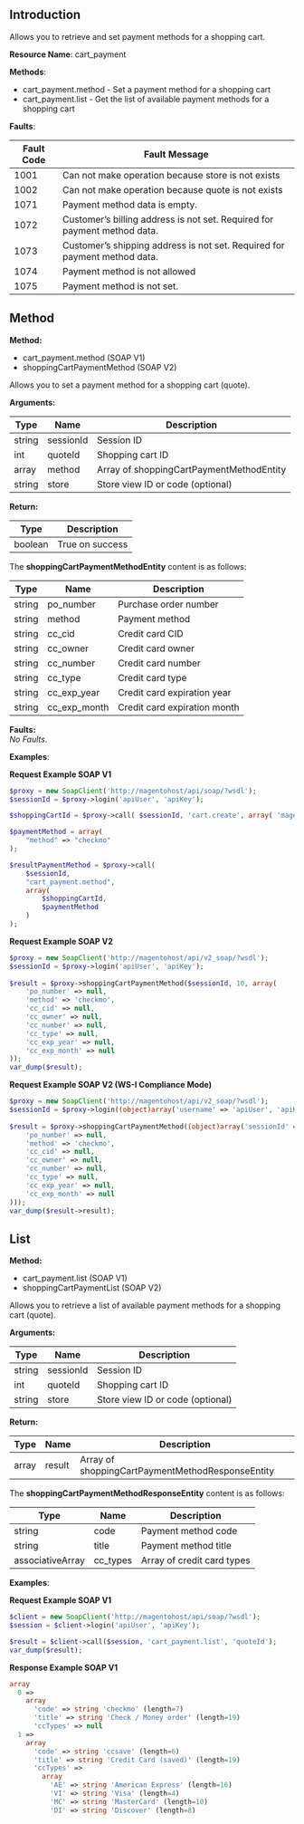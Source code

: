 ## Introduction

Allows you to retrieve and set payment methods for a shopping cart.

**Resource Name**: cart_payment

**Methods**:

- cart_payment.method - Set a payment method for a shopping cart
- cart_payment.list - Get the list of available payment methods for a shopping cart

**Faults**:

| Fault Code | Fault Message |
| --- | --- |
| 1001 | Can not make operation because store is not exists |
| 1002 | Can not make operation because quote is not exists |
| 1071 | Payment method data is empty. |
| 1072 | Customer’s billing address is not set. Required for payment method data. |
| 1073 | Customer’s shipping address is not set. Required for payment method data. |
| 1074 | Payment method is not allowed |
| 1075 | Payment method is not set. |

## Method

**Method:**

-   cart_payment.method (SOAP V1)
-   shoppingCartPaymentMethod (SOAP V2)

Allows you to set a payment method for a shopping cart (quote).

**Arguments:**

| Type | Name | Description |
| --- | --- | --- |
| string | sessionId | Session ID |
| int | quoteId | Shopping cart ID |
| array | method | Array of shoppingCartPaymentMethodEntity |
| string | store | Store view ID or code (optional) |

**Return:**

| Type | Description |
| --- | --- |
| boolean | True on success |

The **shoppingCartPaymentMethodEntity** content is as follows:

| Type | Name | Description |
| --- | --- | --- |
| string | po_number | Purchase order number |
| string | method | Payment method |
| string | cc_cid | Credit card CID |
| string | cc_owner | Credit card owner |
| string | cc_number | Credit card number |
| string | cc_type | Credit card type |
| string | cc_exp_year | Credit card expiration year |
| string | cc_exp_month | Credit card expiration month |

**Faults:**  
_No Faults._

**Examples**:

**Request Example SOAP V1**
```php
$proxy = new SoapClient('http://magentohost/api/soap/?wsdl');
$sessionId = $proxy->login('apiUser', 'apiKey');

$shoppingCartId = $proxy->call( $sessionId, 'cart.create', array( 'magento_store' ) );

$paymentMethod = array(
	"method" => "checkmo"
);

$resultPaymentMethod = $proxy->call(
	$sessionId,
	"cart_payment.method",
	array(
		$shoppingCartId,
		$paymentMethod
	)
);
```

**Request Example SOAP V2**

```php
$proxy = new SoapClient('http://magentohost/api/v2_soap/?wsdl'); 
$sessionId = $proxy->login('apiUser', 'apiKey'); 
 
$result = $proxy->shoppingCartPaymentMethod($sessionId, 10, array(
    'po_number' => null,
    'method' => 'checkmo',
    'cc_cid' => null,
    'cc_owner' => null,
    'cc_number' => null,
    'cc_type' => null,
    'cc_exp_year' => null,
    'cc_exp_month' => null
));
var_dump($result);
```

**Request Example SOAP V2 (WS-I Compliance Mode)**

```php
$proxy = new SoapClient('http://magentohost/api/v2_soap/?wsdl'); 
$sessionId = $proxy->login((object)array('username' => 'apiUser', 'apiKey' => 'apiKey')); 
 
$result = $proxy->shoppingCartPaymentMethod((object)array('sessionId' => $sessionId->result, 'quoteId' => 10, 'method' => array(
    'po_number' => null,
    'method' => 'checkmo',
    'cc_cid' => null,
    'cc_owner' => null,
    'cc_number' => null,
    'cc_type' => null,
    'cc_exp_year' => null,
    'cc_exp_month' => null
)));
var_dump($result->result);
```

## List

**Method:**

-   cart_payment.list (SOAP V1)
-   shoppingCartPaymentList (SOAP V2)

Allows you to retrieve a list of available payment methods for a shopping cart (quote).

**Arguments:**

| Type | Name | Description |
| --- | --- | --- |
| string | sessionId | Session ID |
| int | quoteId | Shopping cart ID |
| string | store | Store view ID or code (optional) |

**Return:**

| Type | Name | Description |
| --- | --- | --- |
| array | result | Array of shoppingCartPaymentMethodResponseEntity |

The **shoppingCartPaymentMethodResponseEntity** content is as follows:

| Type | Name | Description |
| --- | --- | --- |
| string | code | Payment method code |
| string | title | Payment method title |
| associativeArray | cc_types | Array of credit card types |

**Examples**:

**Request Example SOAP V1**

```php
$client = new SoapClient('http://magentohost/api/soap/?wsdl');
$session = $client->login('apiUser', 'apiKey');

$result = $client->call($session, 'cart_payment.list', 'quoteId');
var_dump($result);
```

**Response Example SOAP V1**

```php
array
  0 =>
    array
      'code' => string 'checkmo' (length=7)
      'title' => string 'Check / Money order' (length=19)
      'ccTypes' => null
  1 =>
    array
      'code' => string 'ccsave' (length=6)
      'title' => string 'Credit Card (saved)' (length=19)
      'ccTypes' =>
        array
          'AE' => string 'American Express' (length=16)
          'VI' => string 'Visa' (length=4)
          'MC' => string 'MasterCard' (length=10)
          'DI' => string 'Discover' (length=8)
```